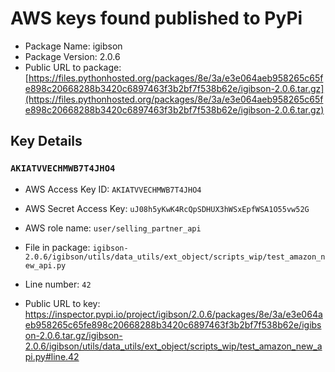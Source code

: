 # AWS keys found published to PyPi

* Package Name: igibson
* Package Version: 2.0.6
* Public URL to package: [https://files.pythonhosted.org/packages/8e/3a/e3e064aeb958265c65fe898c20668288b3420c6897463f3b2bf7f538b62e/igibson-2.0.6.tar.gz](https://files.pythonhosted.org/packages/8e/3a/e3e064aeb958265c65fe898c20668288b3420c6897463f3b2bf7f538b62e/igibson-2.0.6.tar.gz)

## Key Details

### `AKIATVVECHMWB7T4JHO4`

* AWS Access Key ID: `AKIATVVECHMWB7T4JHO4`
* AWS Secret Access Key: `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` 
* AWS role name: `user/selling_partner_api`
* File in package: `igibson-2.0.6/igibson/utils/data_utils/ext_object/scripts_wip/test_amazon_new_api.py`
* Line number: `42`

* Public URL to key: https://inspector.pypi.io/project/igibson/2.0.6/packages/8e/3a/e3e064aeb958265c65fe898c20668288b3420c6897463f3b2bf7f538b62e/igibson-2.0.6.tar.gz/igibson-2.0.6/igibson/utils/data_utils/ext_object/scripts_wip/test_amazon_new_api.py#line.42


